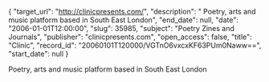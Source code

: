 {
  "target_url": "http://clinicpresents.com/", 
  "description": " Poetry, arts and music platform based in South East London", 
  "end_date": null, 
  "date": "2006-01-01T12:00:00", 
  "slug": 35985, 
  "subject": "Poetry Zines and Journals", 
  "publisher": "clinicpresents.com", 
  "open_access": false, 
  "title": "Clinic", 
  "record_id": "20060101T120000/VGTnO6vxcxKF63PUm0Naww==", 
  "start_date": null
}

 Poetry, arts and music platform based in South East London